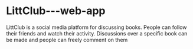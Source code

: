 # LittClub---web-app
LittClub is a social media platform for discussing books. People can follow their friends and watch their activity. Discussions over a specific book can be made and people can freely comment on them
